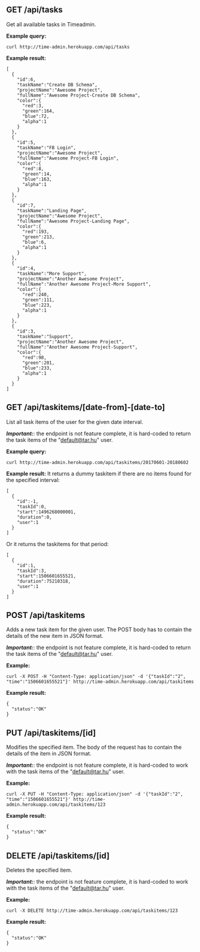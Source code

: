 GET /api/tasks
--------------
Get all available tasks in Timeadmin.

**Example query:**

```
curl http://time-admin.herokuapp.com/api/tasks
```

**Example result:**
```
[
  {
    "id":6,
    "taskName":"Create DB Schema",
    "projectName":"Awesome Project",
    "fullName":"Awesome Project-Create DB Schema",
    "color":{
      "red":3,
      "green":164,
      "blue":72,
      "alpha":1
    }
  },
  {
    "id":5,
    "taskName":"FB Login",
    "projectName":"Awesome Project",
    "fullName":"Awesome Project-FB Login",
    "color":{
      "red":8,
      "green":14,
      "blue":163,
      "alpha":1
    }
  },
  {
    "id":7,
    "taskName":"Landing Page",
    "projectName":"Awesome Project",
    "fullName":"Awesome Project-Landing Page",
    "color":{
      "red":193,
      "green":213,
      "blue":6,
      "alpha":1
    }
  },
  {
    "id":4,
    "taskName":"More Support",
    "projectName":"Another Awesome Project",
    "fullName":"Another Awesome Project-More Support",
    "color":{
      "red":240,
      "green":111,
      "blue":223,
      "alpha":1
    }
  },
  {
    "id":3,
    "taskName":"Support",
    "projectName":"Another Awesome Project",
    "fullName":"Another Awesome Project-Support",
    "color":{
      "red":98,
      "green":201,
      "blue":233,
      "alpha":1
    }
  }
]
```


GET /api/taskitems/[date-from]-[date-to]
----------------------------------------
List all task items of the user for the given date interval.

**_Important:_**: the endpoint is not feature complete, it is hard-coded to return the task items of the "default@tar.hu" user.


**Example query:**
```
curl http://time-admin.herokuapp.com/api/taskitems/20170601-20180602
```

**Example result:**
It returns a dummy taskitem if there are no items found for the specified interval:

```
[
  {
    "id":-1,
    "taskId":0,
    "start":1496268000001,
    "duration":0,
    "user":1
  }
]
```

Or it returns the taskitems for that period:
```
[
  {
    "id":1,
    "taskId":3,
    "start":1506601655521,
    "duration":75210318,
    "user":1
  }
]
```


POST /api/taskitems
-------------------
Adds a new task item for the given user. The POST body has to contain the details of the new item in JSON format.

**_Important:_**: the endpoint is not feature complete, it is hard-coded to return the task items of the "default@tar.hu" user.

**Example:**
```
curl -X POST -H "Content-Type: application/json" -d '{"taskId":"2", "time":"1506601655521"}' http://time-admin.herokuapp.com/api/taskitems
```

**Example result:**
```
{
  "status":"OK"
}
```


PUT /api/taskitems/[id]
-----------------------
Modifies the specified item. The body of the request has to contain the details of the item in JSON format.

**_Important:_**: the endpoint is not feature complete, it is hard-coded to work with the task items of the "default@tar.hu" user.

**Example:**
```
curl -X PUT -H "Content-Type: application/json" -d '{"taskId":"2", "time":"1506601655521"}' http://time-admin.herokuapp.com/api/taskitems/123
```

**Example result:**
```
{
  "status":"OK"
}
```


DELETE /api/taskitems/[id]
--------------------------
Deletes the specified item.

**_Important:_**: the endpoint is not feature complete, it is hard-coded to work with the task items of the "default@tar.hu" user.

**Example:**
```
curl -X DELETE http://time-admin.herokuapp.com/api/taskitems/123
```

**Example result:**
```
{
  "status":"OK"
}
```
